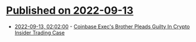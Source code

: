 # [Published on 2022-09-13](index.md)

* [2022-09-13, 02:02:00](https://yro.slashdot.org/story/22/09/12/223250/coinbase-execs-brother-pleads-guilty-in-crypto-insider-trading-case?utm_source=rss1.0mainlinkanon&utm_medium=feed) - [Coinbase Exec's Brother Pleads Guilty In Crypto Insider Trading Case](https://yro.slashdot.org/story/22/09/12/223250/coinbase-execs-brother-pleads-guilty-in-crypto-insider-trading-case?utm_source=rss1.0mainlinkanon&utm_medium=feed)
